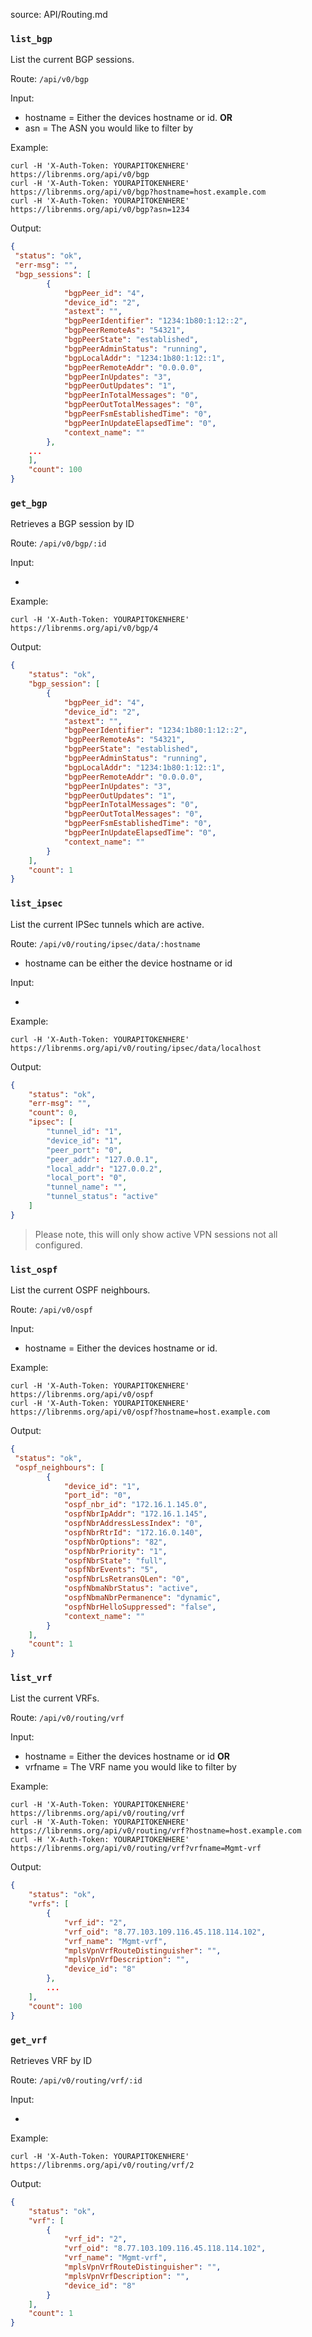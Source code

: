source: API/Routing.md

### `list_bgp`

List the current BGP sessions.

Route: `/api/v0/bgp`

Input:

  - hostname = Either the devices hostname or id.
**OR**
  - asn = The ASN you would like to filter by

Example:
```curl
curl -H 'X-Auth-Token: YOURAPITOKENHERE' https://librenms.org/api/v0/bgp
curl -H 'X-Auth-Token: YOURAPITOKENHERE' https://librenms.org/api/v0/bgp?hostname=host.example.com
curl -H 'X-Auth-Token: YOURAPITOKENHERE' https://librenms.org/api/v0/bgp?asn=1234
```

Output:
```json
{
 "status": "ok",
 "err-msg": "",
 "bgp_sessions": [
        {
            "bgpPeer_id": "4",
            "device_id": "2",
            "astext": "",
            "bgpPeerIdentifier": "1234:1b80:1:12::2",
            "bgpPeerRemoteAs": "54321",
            "bgpPeerState": "established",
            "bgpPeerAdminStatus": "running",
            "bgpLocalAddr": "1234:1b80:1:12::1",
            "bgpPeerRemoteAddr": "0.0.0.0",
            "bgpPeerInUpdates": "3",
            "bgpPeerOutUpdates": "1",
            "bgpPeerInTotalMessages": "0",
            "bgpPeerOutTotalMessages": "0",
            "bgpPeerFsmEstablishedTime": "0",
            "bgpPeerInUpdateElapsedTime": "0",
            "context_name": ""
        },
	...
    ],
    "count": 100
}
```

### `get_bgp`

Retrieves a BGP session by ID

Route: `/api/v0/bgp/:id`

Input:

-

Example:
```curl
curl -H 'X-Auth-Token: YOURAPITOKENHERE' https://librenms.org/api/v0/bgp/4
```

Output:
```json
{
    "status": "ok",
    "bgp_session": [
        {
            "bgpPeer_id": "4",
            "device_id": "2",
            "astext": "",
            "bgpPeerIdentifier": "1234:1b80:1:12::2",
            "bgpPeerRemoteAs": "54321",
            "bgpPeerState": "established",
            "bgpPeerAdminStatus": "running",
            "bgpLocalAddr": "1234:1b80:1:12::1",
            "bgpPeerRemoteAddr": "0.0.0.0",
            "bgpPeerInUpdates": "3",
            "bgpPeerOutUpdates": "1",
            "bgpPeerInTotalMessages": "0",
            "bgpPeerOutTotalMessages": "0",
            "bgpPeerFsmEstablishedTime": "0",
            "bgpPeerInUpdateElapsedTime": "0",
            "context_name": ""
        }
    ],
    "count": 1
}
```

### `list_ipsec`

List the current IPSec tunnels which are active.

Route: `/api/v0/routing/ipsec/data/:hostname`

  - hostname can be either the device hostname or id

Input:

  -

Example:
```curl
curl -H 'X-Auth-Token: YOURAPITOKENHERE' https://librenms.org/api/v0/routing/ipsec/data/localhost
```

Output:
```json
{
    "status": "ok",
    "err-msg": "",
    "count": 0,
    "ipsec": [
        "tunnel_id": "1",
        "device_id": "1",
        "peer_port": "0",
        "peer_addr": "127.0.0.1",
        "local_addr": "127.0.0.2",
        "local_port": "0",
        "tunnel_name": "",
        "tunnel_status": "active"
    ]
}
```
> Please note, this will only show active VPN sessions not all configured.

### `list_ospf`

List the current OSPF neighbours.

Route: `/api/v0/ospf`

Input:

  - hostname = Either the devices hostname or id.

Example:
```curl
curl -H 'X-Auth-Token: YOURAPITOKENHERE' https://librenms.org/api/v0/ospf
curl -H 'X-Auth-Token: YOURAPITOKENHERE' https://librenms.org/api/v0/ospf?hostname=host.example.com
```

Output:
```json
{
 "status": "ok",
 "ospf_neighbours": [
        {
            "device_id": "1",
            "port_id": "0",
            "ospf_nbr_id": "172.16.1.145.0",
            "ospfNbrIpAddr": "172.16.1.145",
            "ospfNbrAddressLessIndex": "0",
            "ospfNbrRtrId": "172.16.0.140",
            "ospfNbrOptions": "82",
            "ospfNbrPriority": "1",
            "ospfNbrState": "full",
            "ospfNbrEvents": "5",
            "ospfNbrLsRetransQLen": "0",
            "ospfNbmaNbrStatus": "active",
            "ospfNbmaNbrPermanence": "dynamic",
            "ospfNbrHelloSuppressed": "false",
            "context_name": ""
        }
    ],
    "count": 1
}
```

### `list_vrf`

List the current VRFs.

Route: `/api/v0/routing/vrf`

Input:

  - hostname = Either the devices hostname or id
**OR**
  - vrfname = The VRF name you would like to filter by

Example:
```curl
curl -H 'X-Auth-Token: YOURAPITOKENHERE' https://librenms.org/api/v0/routing/vrf
curl -H 'X-Auth-Token: YOURAPITOKENHERE' https://librenms.org/api/v0/routing/vrf?hostname=host.example.com
curl -H 'X-Auth-Token: YOURAPITOKENHERE' https://librenms.org/api/v0/routing/vrf?vrfname=Mgmt-vrf
```

Output:
```json
{
    "status": "ok",
    "vrfs": [
        {
            "vrf_id": "2",
            "vrf_oid": "8.77.103.109.116.45.118.114.102",
            "vrf_name": "Mgmt-vrf",
            "mplsVpnVrfRouteDistinguisher": "",
            "mplsVpnVrfDescription": "",
            "device_id": "8"
        },
        ...
    ],
    "count": 100
}
```

### `get_vrf`

Retrieves VRF by ID

Route: `/api/v0/routing/vrf/:id`

Input:

-

Example:
```curl
curl -H 'X-Auth-Token: YOURAPITOKENHERE' https://librenms.org/api/v0/routing/vrf/2
```

Output:
```json
{
    "status": "ok",
    "vrf": [
        {
            "vrf_id": "2",
            "vrf_oid": "8.77.103.109.116.45.118.114.102",
            "vrf_name": "Mgmt-vrf",
            "mplsVpnVrfRouteDistinguisher": "",
            "mplsVpnVrfDescription": "",
            "device_id": "8"
        }
    ],
    "count": 1
}
```
